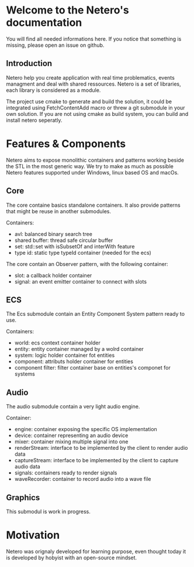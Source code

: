 
# Welcome to the Netero's documentation

You will find all needed informations here. If you notice that something is missing,
please open an issue on github.

## Introduction

Netero help you create application with real time problematics,
events managment and deal with shared ressources.
Netero is a set of libraries, each library is considered as a module.


The project use cmake to generate and build the solution, it could be integrated
using FetchContentAdd macro or threw a git submodule in your own solution. If you
are not using cmake as build system, you can build and install netero seperatly.

# Features & Components 

Netero aims to expose monolithic containers and patterns working beside the STL
in the most generic way. We try to make as much as possible Netero features supported
under Windows, linux based OS and macOs.

## Core

The core containe basics standalone containers. It also provide patterns that might
be reuse in another submodules.

Containers:
 * avl: balanced binary search tree
 * shared buffer: thread safe circular buffer
 * set: std::set with isSubsetOf and interWith feature
 * type id: static type typeId container (needed for the ecs)

The core contain an Observer pattern, with the following container:
 * slot: a callback holder container
 * signal: an event emitter container to connect with slots

## ECS

The Ecs submodule contain an Entity Component System pattern ready to use.

Containers:
 * world: ecs context container holder
 * entity: entity container managed by a wolrd container
 * system: logic holder container fot entities
 * component: attributs holder container for entities
 * component filter: filter container base on entities's componet for systems

## Audio

The audio submodule contain a very light audio engine.

Container:
 * engine: container exposing the specific OS implementation
 * device: container representing an audio device
 * mixer: container mixing multiple signal into one
 * renderStream: interface to be implemented by the client to render audio data
 * captureStream: interface to be implemented by the client to capture audio data
 * signals: containers ready to render signals
 * waveRecorder: container to record audio into a wave file

## Graphics

This submodul is work in progress.

# Motivation

Netero was orignaly developed for learning purpose, even thought today it is developed by
hobyist with an open-source mindset.

